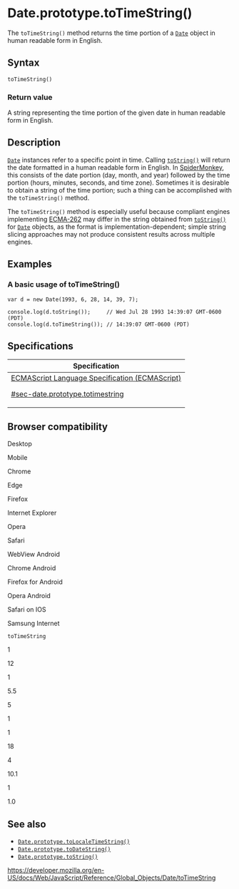 # Date.prototype.toTimeString()

The `toTimeString()` method returns the time portion of a [`Date`](../date) object in human readable form in English.

## Syntax

    toTimeString()

### Return value

A string representing the time portion of the given date in human readable form in English.

## Description

[`Date`](../date) instances refer to a specific point in time. Calling [`toString()`](tostring) will return the date formatted in a human readable form in English. In [SpiderMonkey](https://developer.mozilla.org/en-US/docs/Mozilla/Projects/SpiderMonkey), this consists of the date portion (day, month, and year) followed by the time portion (hours, minutes, seconds, and time zone). Sometimes it is desirable to obtain a string of the time portion; such a thing can be accomplished with the `toTimeString()` method.

The `toTimeString()` method is especially useful because compliant engines implementing [ECMA-262](https://developer.mozilla.org/en-US/docs/Web/JavaScript/Language_Resources) may differ in the string obtained from [`toString()`](tostring) for [`Date`](../date) objects, as the format is implementation-dependent; simple string slicing approaches may not produce consistent results across multiple engines.

## Examples

### A basic usage of toTimeString()

    var d = new Date(1993, 6, 28, 14, 39, 7);

    console.log(d.toString());     // Wed Jul 28 1993 14:39:07 GMT-0600 (PDT)
    console.log(d.toTimeString()); // 14:39:07 GMT-0600 (PDT)

## Specifications

<table><thead><tr class="header"><th>Specification</th></tr></thead><tbody><tr class="odd"><td><a href="https://tc39.es/ecma262/#sec-date.prototype.totimestring">ECMAScript Language Specification (ECMAScript) 
<br/>


<span class="small">#sec-date.prototype.totimestring</span></a></td></tr></tbody></table>

## Browser compatibility

Desktop

Mobile

Chrome

Edge

Firefox

Internet Explorer

Opera

Safari

WebView Android

Chrome Android

Firefox for Android

Opera Android

Safari on IOS

Samsung Internet

`toTimeString`

1

12

1

5.5

5

1

1

18

4

10.1

1

1.0

## See also

-   [`Date.prototype.toLocaleTimeString()`](tolocaletimestring)
-   [`Date.prototype.toDateString()`](todatestring)
-   [`Date.prototype.toString()`](tostring)

<a href="https://developer.mozilla.org/en-US/docs/Web/JavaScript/Reference/Global_Objects/Date/toTimeString" class="_attribution-link">https://developer.mozilla.org/en-US/docs/Web/JavaScript/Reference/Global_Objects/Date/toTimeString</a>
